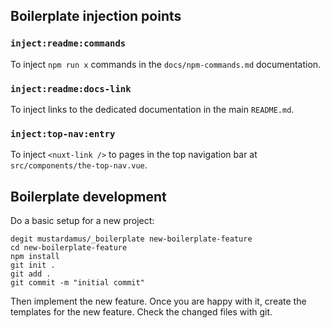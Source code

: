 ## Boilerplate injection points

### `inject:readme:commands`

To inject `npm run x` commands in the `docs/npm-commands.md` documentation.

### `inject:readme:docs-link`

To inject links to the dedicated documentation in the main `README.md`.

### `inject:top-nav:entry`

To inject `<nuxt-link />` to pages in the top navigation bar at
`src/components/the-top-nav.vue`.

## Boilerplate development

Do a basic setup for a new project:

```
degit mustardamus/_boilerplate new-boilerplate-feature
cd new-boilerplate-feature
npm install
git init .
git add .
git commit -m "initial commit"
```

Then implement the new feature. Once you are happy with it, create the templates
for the new feature. Check the changed files with git.
